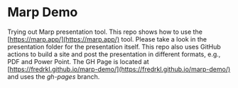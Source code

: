 # Marp Demo

Trying out Marp presentation tool. This repo shows how to use the [https://marp.app/](https://marp.app/) tool. Please take a look in the presentation folder for the presentation itself. This repo also uses GitHub actions to build a site and post the presentation in different formats, e.g., PDF and Power Point. The GH Page is located at [https://fredrkl.github.io/marp-demo/](https://fredrkl.github.io/marp-demo/) and uses the _gh-pages_ branch.
